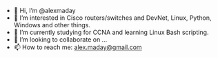 - 👋 Hi, I’m @alexmaday
- 👀 I’m interested in Cisco routers/switches and DevNet, Linux, Python, Windows and other things.
- 🌱 I’m currently studying for CCNA and learning Linux Bash scripting.
- 💞️ I’m looking to collaborate on ...
- 📫 How to reach me: alex.maday@gmail.com

<!---
alexmaday/alexmaday is a ✨ special ✨ repository because its `README.md` (this file) appears on your GitHub profile.
You can click the Preview link to take a look at your changes.
--->
